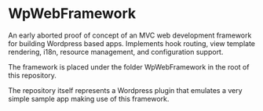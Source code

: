 # WpWebFramework
An early aborted proof of concept of an MVC web development framework for building Wordpress based apps. Implements hook routing, view template rendering, i18n, resource management, and configuration support. 

The framework is placed under the folder WpWebFramework in the root of this repository.

The repository itself represents a Wordpress plugin that emulates a very simple sample app making use of this framework.
